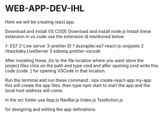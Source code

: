 # WEB-APP-DEV-IHL

Here we will be creating react app.

Download and install VS CODE
Download and install node.js 
Install these extension in vs code use the extension id mentioned below:

1- ES7
2-Live server
3-prettier
ID 
1   dsznajder.es7-react-js-snippets
2   ritwickdey.LiveServer
3  esbenp.prettier-vscode

After installing these ,Go to the file location where you want store the project files
click on the path and type cmd  and after opening cmd write this code [code .] for opening VSCode in that location.

Run the terminal and run these command :
npx create-react-app my-app
this will create the app files.
then type npm start to start the app and the local host address will come.

In the src folder use 
App.js
NavBar.js
Index.js
TestAction.js 

for designing and editing the app definations.



